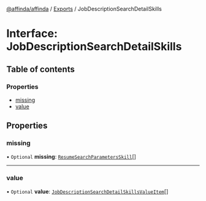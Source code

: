 [@affinda/affinda](../README.md) / [Exports](../modules.md) / JobDescriptionSearchDetailSkills

# Interface: JobDescriptionSearchDetailSkills

## Table of contents

### Properties

- [missing](JobDescriptionSearchDetailSkills.md#missing)
- [value](JobDescriptionSearchDetailSkills.md#value)

## Properties

### missing

• `Optional` **missing**: [`ResumeSearchParametersSkill`](ResumeSearchParametersSkill.md)[]

___

### value

• `Optional` **value**: [`JobDescriptionSearchDetailSkillsValueItem`](JobDescriptionSearchDetailSkillsValueItem.md)[]
